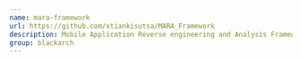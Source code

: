 ```yaml
---
name: mara-framework
url: https://github.com/xtiankisutsa/MARA_Framework
description: Mobile Application Reverse engineering and Analysis Framework. URL : https://github.com/xtiankisutsa/MARA_Framework Groups : blackarch blackarch-mobile blackarch-reversing blackarch-disassembler
group: blackarch
---
```

